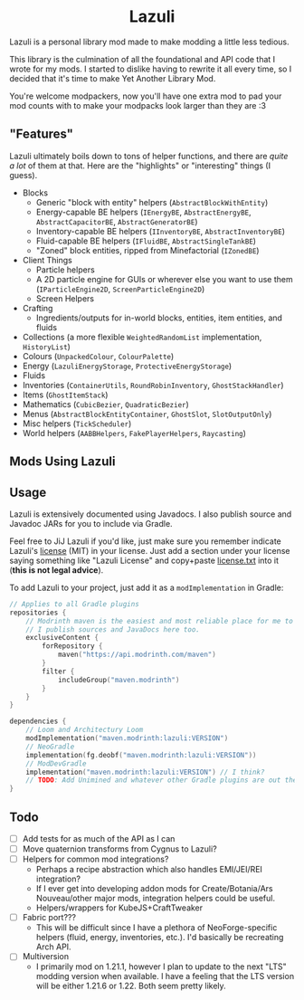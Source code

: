 <div align="center">

# Lazuli

</div>

Lazuli is a personal library mod made to make modding a little less tedious.

This library is the culmination of all the foundational and API code that I
wrote for my mods. I started to dislike having to rewrite it all every time, so
I decided that it's time to make Yet Another Library Mod.

You're welcome modpackers, now you'll have one extra mod to pad your mod counts
with to make your modpacks look larger than they are :3

## "Features"

Lazuli ultimately boils down to tons of helper functions, and there are *quite a lot* of
them at that. Here are the "highlights" or "interesting" things (I guess).

- Blocks
  - Generic "block with entity" helpers (`AbstractBlockWithEntity`)
  - Energy-capable BE helpers (`IEnergyBE`, `AbstractEnergyBE`, `AbstractCapacitorBE`, `AbstractGeneratorBE`)
  - Inventory-capable BE helpers (`IInventoryBE`, `AbstractInventoryBE`)
  - Fluid-capable BE helpers (`IFluidBE`, `AbstractSingleTankBE`)
  - "Zoned" block entities, ripped from Minefactorial (`IZonedBE`)
- Client Things
  - Particle helpers
  - A 2D particle engine for GUIs or wherever else you want to use them (`IParticleEngine2D`, `ScreenParticleEngine2D`)
  - Screen Helpers
- Crafting
  - Ingredients/outputs for in-world blocks, entities, item entities, and fluids
- Collections (a more flexible `WeightedRandomList` implementation, `HistoryList`)
- Colours (`UnpackedColour`, `ColourPalette`)
- Energy (`LazuliEnergyStorage`, `ProtectiveEnergyStorage`)
- Fluids
- Inventories (`ContainerUtils`, `RoundRobinInventory`, `GhostStackHandler`)
- Items (`GhostItemStack`)
- Mathematics (`CubicBezier`, `QuadraticBezier`)
- Menus (`AbstractBlockEntityContainer`, `GhostSlot`, `SlotOutputOnly`)
- Misc helpers (`TickScheduler`)
- World helpers (`AABBHelpers`, `FakePlayerHelpers`, `Raycasting`)

## Mods Using Lazuli

<!-- Todo: s/cygnus' foundation/lazuli/ - [Cygnus](https://github.com/nebula-modding/cygnus) -->
<!-- Todo: s/minefactorial's foundation/lazuli/ - [Minefactorial](https://github.com/emmathemartian/minefactorial) -->
<!-- I'll add Ala Sona to this when ("if" may be a better term) I publish it on Git - Ala Sona -->

## Usage

Lazuli is extensively documented using Javadocs. I also publish source and
Javadoc JARs for you to include via Gradle.

Feel free to JiJ Lazuli if you'd like, just make sure you remember indicate
Lazuli's [license](license.txt) (MIT) in your license. Just add a section under
your license saying something like "Lazuli License" and copy+paste
[license.txt](license.txt) into it (**this is not legal advice**).

To add Lazuli to your project, just add it as a `modImplementation` in Gradle:

```kts
// Applies to all Gradle plugins
repositories {
	// Modrinth maven is the easiest and most reliable place for me to publish at the moment.
	// I publish sources and JavaDocs here too.
	exclusiveContent {
		forRepository {
			maven("https://api.modrinth.com/maven")
		}
		filter {
			includeGroup("maven.modrinth")
		}
	}
}

dependencies {
	// Loom and Architectury Loom
	modImplementation("maven.modrinth:lazuli:VERSION")
	// NeoGradle
	implementation(fg.deobf("maven.modrinth:lazuli:VERSION"))
	// ModDevGradle
	implementation("maven.modrinth:lazuli:VERSION") // I think?
	// TODO: Add Unimined and whatever other Gradle plugins are out there in the wild.
}
```

## Todo

- [ ] Add tests for as much of the API as I can
- [ ] Move quaternion transforms from Cygnus to Lazuli?
- [ ] Helpers for common mod integrations?
  - Perhaps a recipe abstraction which also handles EMI/JEI/REI integration?
  - If I ever get into developing addon mods for Create/Botania/Ars Nouveau/other major mods, integration helpers could be useful.
  - Helpers/wrappers for KubeJS+CraftTweaker
- [ ] Fabric port???
  - This will be difficult since I have a plethora of NeoForge-specific helpers (fluid, energy, inventories, etc.).
    I'd basically be recreating Arch API.
- [ ] Multiversion
  - I primarily mod on 1.21.1, however I plan to update to the next "LTS" modding version when available.
    I have a feeling that the LTS version will be either 1.21.6 or 1.22. Both seem pretty likely.
